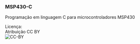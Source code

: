 ### MSP430-C
  
Programação em linguagem C para microcontroladores MSP430  
  
Licença:  
  Atribuição CC BY  
  ![CC-BY](https://raw.githubusercontent.com/wsilverio/MSP430-C/master/CC-BY.png)
  
